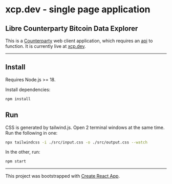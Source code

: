 # xcp.dev - single page application

## Libre Counterparty Bitcoin Data Explorer

This is a [Counterparty](https://www.counterparty.io/) web client application, which requires an [api](https://github.com/CNTRPRTY/xcpdev-api) to function. It is currently live at [xcp.dev](https://www.xcp.dev).

---

## Install

Requires Node.js >= 18.

Install dependencies:

```bash
npm install
```

## Run

CSS is generated by tailwind.js. Open 2 terminal windows at the same time. Run the following in one:

```bash
npx tailwindcss -i ./src/input.css -o ./src/output.css --watch
```

In the other, run:

```bash
npm start
```

---

This project was bootstrapped with [Create React App](https://github.com/facebook/create-react-app).

